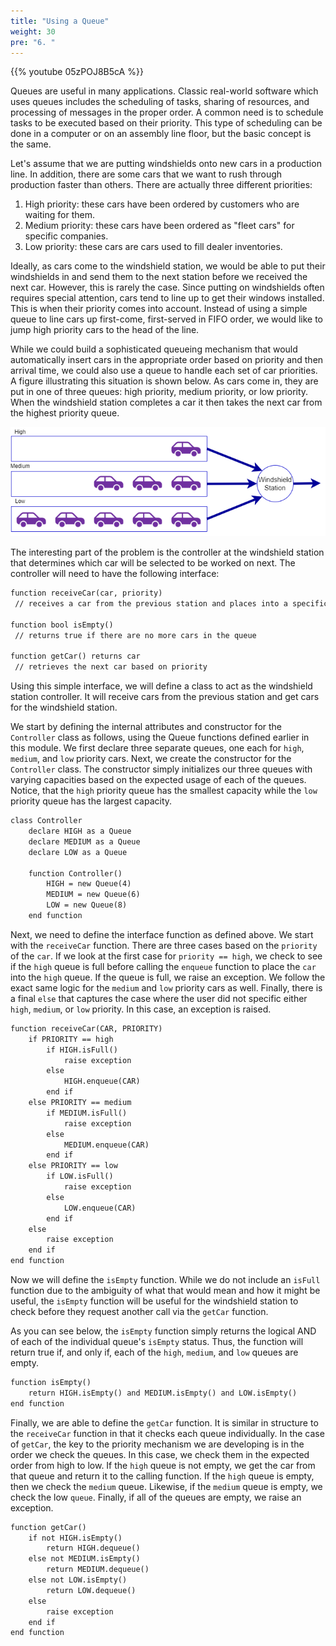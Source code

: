 ```yaml
---
title: "Using a Queue"
weight: 30
pre: "6. "
---
```

{{% youtube 05zPOJ8B5cA %}}

Queues are useful in many applications. Classic real-world software which uses queues includes the scheduling of tasks, sharing of resources, and processing of messages in the proper order. A common need is to schedule tasks to be executed based on their priority. This type of scheduling can be done in a computer or on an assembly line floor, but the basic concept is the same. 

Let's assume that we are putting windshields onto new cars in a production line. In addition, there are some cars that we want to rush through production faster than others. There are actually three different priorities:

1. High priority: these cars have been ordered by customers who are waiting for them.
1. Medium priority: these cars have been ordered as "fleet cars" for specific companies.
1. Low priority: these cars are cars used to fill dealer inventories.

Ideally, as cars come to the windshield station, we would be able to put their windshields in and send them to the next station before we received the next car. However, this is rarely the case. Since putting on windshields often requires special attention, cars tend to line up to get their windows installed. This is when their priority comes into account. Instead of using a simple queue to line cars up first-come, first-served in FIFO order, we would like to jump high priority cars to the head of the line. 

While we could build a sophisticated queueing mechanism that would automatically insert cars in the appropriate order based on priority and then arrival time, we could also use a queue to handle each set of car priorities. A figure illustrating this situation is shown below. As cars come in, they are put in one of three queues: high priority, medium priority, or low priority. When the windshield station completes a car it then takes the next car from the highest priority queue.

![Car Windshield Installation Model](/images/8/8.7.model.png)

The interesting part of the problem is the controller at the windshield station that determines which car will be selected to be worked on next. The controller will need to have the following interface:

```tex
function receiveCar(car, priority)
 // receives a car from the previous station and places into a specific queue

function bool isEmpty()
 // returns true if there are no more cars in the queue

function getCar() returns car
 // retrieves the next car based on priority
```

Using this simple interface, we will define a class to act as the windshield station controller. It will receive cars from the previous station and get cars for the windshield station.

We start by defining the internal attributes and constructor for the `Controller` class as follows, using the Queue functions defined earlier in this module. We first declare three separate queues, one each for `high`, `medium`, and `low` priority cars. Next, we create the constructor for the `Controller` class. The constructor simply initializes our three queues with varying capacities based on the expected usage of each of the queues. Notice, that the `high` priority queue has the smallest capacity while the `low` priority queue has the largest capacity.

```tex
class Controller
    declare HIGH as a Queue
    declare MEDIUM as a Queue
    declare LOW as a Queue

    function Controller()
        HIGH = new Queue(4)
        MEDIUM = new Queue(6)
        LOW = new Queue(8)
    end function
```

Next, we need to define the interface function as defined above. We start with the `receiveCar` function. There are three cases based on the `priority` of the `car`. If we look at the first case for `priority == high`, we check to see if the `high` queue is full before calling the `enqueue` function to place the `car` into the `high` queue. If the queue is full, we raise an exception. We follow the exact same logic for the `medium` and `low` priority cars as well. Finally, there is a final `else` that captures the case where the user did not specific either `high`, `medium`, or `low` priority. In this case, an exception is raised.

```tex
function receiveCar(CAR, PRIORITY)
    if PRIORITY == high
        if HIGH.isFull()
            raise exception
        else
            HIGH.enqueue(CAR)
        end if
    else PRIORITY == medium
        if MEDIUM.isFull()
            raise exception
        else
            MEDIUM.enqueue(CAR)
        end if
    else PRIORITY == low
        if LOW.isFull()
            raise exception
        else
            LOW.enqueue(CAR)
        end if
    else
        raise exception
    end if
end function
```

Now we will define the `isEmpty` function. While we do not include an `isFull` function due to the ambiguity of what that would mean and how it might be useful, the `isEmpty` function will be useful for the windshield station to check before they request another call via the `getCar` function. 

As you can see below, the `isEmpty` function simply returns the logical AND of each of the individual queue's `isEmpty` status. Thus, the function will return true if, and only if, each of the `high`, `medium`, and `low` queues are empty.

```tex
function isEmpty()
    return HIGH.isEmpty() and MEDIUM.isEmpty() and LOW.isEmpty()
end function
```

Finally, we are able to define the `getCar` function. It is similar in structure to the `receiveCar` function in that it checks each queue individually. In the case of `getCar`, the key to the priority mechanism we are developing is in the order we check the queues. In this case, we check them in the expected order from high to low. If the `high` queue is not empty, we get the car from that queue and return it to the calling function. If the `high` queue is empty, then we check the `medium` queue. Likewise, if the `medium` queue is empty, we check the low `queue`. Finally, if all of the queues are empty, we raise an exception.

```tex
function getCar()
    if not HIGH.isEmpty()
        return HIGH.dequeue()
    else not MEDIUM.isEmpty()
        return MEDIUM.dequeue()
    else not LOW.isEmpty()
        return LOW.dequeue()
    else
        raise exception
    end if
end function
```

